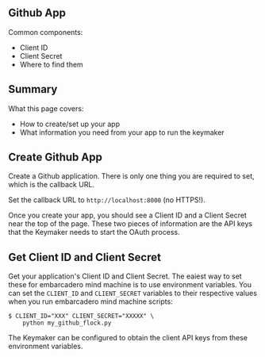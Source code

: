 ## Github App

Common components:

* Client ID
* Client Secret
* Where to find them

## Summary

What this page covers:

* How to create/set up your app
* What information you need from your app to run the keymaker

## Create Github App

Create a Github application. There is only one thing you are
required to set, which is the callback URL.

Set the callback URL to `http://localhost:8000` (no HTTPS!).

Once you create your app, you should see a Client ID and a 
Client Secret near the top of the page. These two pieces of 
information are the API keys that the Keymaker needs to 
start the OAuth process.

## Get Client ID and Client Secret

Get your application's Client ID and Client Secret.
The eaiest way to set these for embarcadero mind machine
is to use environment variables. You can set the 
`CLIENT_ID` and `CLIENT_SECRET` variables to 
their respective values when you run embarcadero
mind machine scripts:

```
$ CLIENT_ID="XXX" CLIENT_SECRET="XXXXX" \
    python my_github_flock.py
```

The Keymaker can be configured to obtain the client 
API keys from these environment variables.


